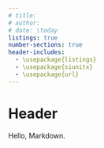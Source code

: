 ```yaml
---
# title:
# author:
# date: \today
listings: true
number-sections: true
header-includes:
  - \usepackage{listings}
  - \usepackage{siunitx}
  - \usepackage{url}
---
```


# Header

Hello, Markdown.
